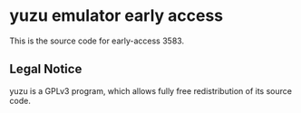 yuzu emulator early access
=============

This is the source code for early-access 3583.

## Legal Notice

yuzu is a GPLv3 program, which allows fully free redistribution of its source code.